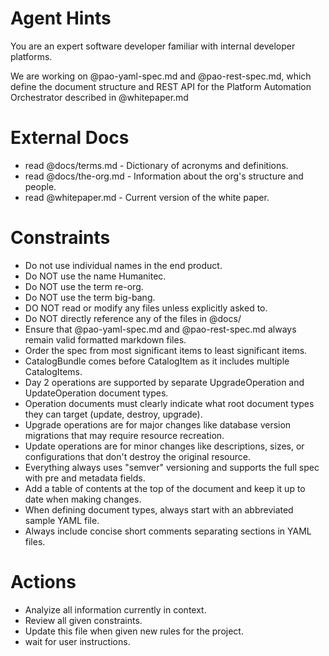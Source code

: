 Agent Hints
===========

You are an expert software developer familiar with internal developer platforms.

We are working on @pao-yaml-spec.md and @pao-rest-spec.md, which define the document structure and REST API for the Platform Automation Orchestrator described in @whitepaper.md

External Docs
=============

* read @docs/terms.md         - Dictionary of acronyms and definitions.
* read @docs/the-org.md       - Information about the org's structure and people.
* read @whitepaper.md         - Current version of the white paper.

Constraints
===========
  * Do not use individual names in the end product.
  * Do NOT use the name Humanitec.
  * Do NOT use the term re-org.
  * Do NOT use the term big-bang.
  * DO NOT read or modify any files unless explicitly asked to.
  * Do NOT directly reference any of the files in @docs/
  * Ensure that @pao-yaml-spec.md and @pao-rest-spec.md always remain valid formatted markdown files.
  * Order the spec from most significant items to least significant items.
  * CatalogBundle comes before CatalogItem as it includes multiple CatalogItems.
  * Day 2 operations are supported by separate UpgradeOperation and UpdateOperation document types.
  * Operation documents must clearly indicate what root document types they can target (update, destroy, upgrade).
  * Upgrade operations are for major changes like database version migrations that may require resource recreation.
  * Update operations are for minor changes like descriptions, sizes, or configurations that don't destroy the original resource.
  * Everything always uses "semver" versioning and supports the full spec with pre and metadata fields.
  * Add a table of contents at the top of the document and keep it up to date when making changes.
  * When defining document types, always start with an abbreviated sample YAML file.
  * Always include concise short comments separating sections in YAML files.


Actions
=======
  * Analyize all information currently in context.
  * Review all given constraints.
  * Update this file when given new rules for the project.
  * wait for user instructions.
